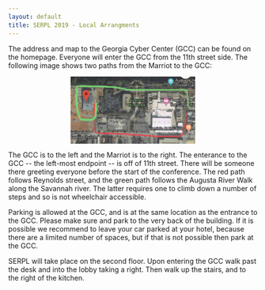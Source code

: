 ```yaml
---
layout: default
title: SERPL 2019 - Local Arrangments
---
```


The address and map to the Georgia Cyber Center (GCC) can be found on the homepage.  Everyone will enter the GCC from the 11th street side.  The following image shows two paths from the Marriot to the GCC:

<img style="width:50%; margin:auto; display:block" src="../../images/path-to-gcc.jpg">

The GCC is to the left and the Marriot is to the right.   The enterance to the GCC -- the left-most endpoint -- is off of 11th street. There will be someone there greeting everyone before the start of the conference.    The red path follows Reynolds street, and the green path follows the Augusta River Walk along the Savannah river.  The latter requires one to climb down a number of steps and so is not wheelchair accessible.

Parking is allowed at the GCC, and is at the same location as the entrance to the GCC. Please make sure and park to the very back of the building.  If it is possible we recommend to leave your car parked at your hotel, because there are a limited number of spaces, but if that is not possible then park at the GCC.

SERPL will take place on the second floor.  Upon entering the GCC walk past the desk and into the lobby taking a right.  Then walk up the stairs, and to the right of the kitchen.  

